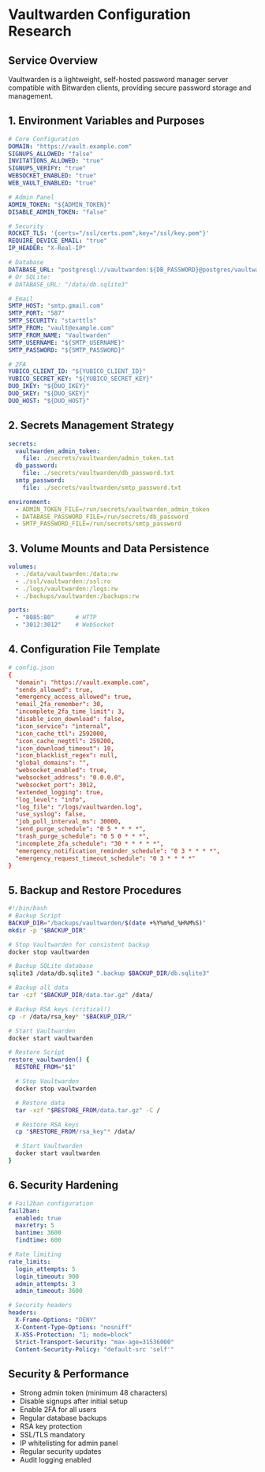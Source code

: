 # Vaultwarden Configuration Research

## Service Overview
Vaultwarden is a lightweight, self-hosted password manager server compatible with Bitwarden clients, providing secure password storage and management.

## 1. Environment Variables and Purposes

```yaml
# Core Configuration
DOMAIN: "https://vault.example.com"
SIGNUPS_ALLOWED: "false"
INVITATIONS_ALLOWED: "true"
SIGNUPS_VERIFY: "true"
WEBSOCKET_ENABLED: "true"
WEB_VAULT_ENABLED: "true"

# Admin Panel
ADMIN_TOKEN: "${ADMIN_TOKEN}"
DISABLE_ADMIN_TOKEN: "false"

# Security
ROCKET_TLS: '{certs="/ssl/certs.pem",key="/ssl/key.pem"}'
REQUIRE_DEVICE_EMAIL: "true"
IP_HEADER: "X-Real-IP"

# Database
DATABASE_URL: "postgresql://vaultwarden:${DB_PASSWORD}@postgres/vaultwarden"
# Or SQLite:
# DATABASE_URL: "/data/db.sqlite3"

# Email
SMTP_HOST: "smtp.gmail.com"
SMTP_PORT: "587"
SMTP_SECURITY: "starttls"
SMTP_FROM: "vault@example.com"
SMTP_FROM_NAME: "Vaultwarden"
SMTP_USERNAME: "${SMTP_USERNAME}"
SMTP_PASSWORD: "${SMTP_PASSWORD}"

# 2FA
YUBICO_CLIENT_ID: "${YUBICO_CLIENT_ID}"
YUBICO_SECRET_KEY: "${YUBICO_SECRET_KEY}"
DUO_IKEY: "${DUO_IKEY}"
DUO_SKEY: "${DUO_SKEY}"
DUO_HOST: "${DUO_HOST}"
```

## 2. Secrets Management Strategy

```yaml
secrets:
  vaultwarden_admin_token:
    file: ./secrets/vaultwarden/admin_token.txt
  db_password:
    file: ./secrets/vaultwarden/db_password.txt
  smtp_password:
    file: ./secrets/vaultwarden/smtp_password.txt

environment:
  - ADMIN_TOKEN_FILE=/run/secrets/vaultwarden_admin_token
  - DATABASE_PASSWORD_FILE=/run/secrets/db_password
  - SMTP_PASSWORD_FILE=/run/secrets/smtp_password
```

## 3. Volume Mounts and Data Persistence

```yaml
volumes:
  - ./data/vaultwarden:/data:rw
  - ./ssl/vaultwarden:/ssl:ro
  - ./logs/vaultwarden:/logs:rw
  - ./backups/vaultwarden:/backups:rw

ports:
  - "8085:80"      # HTTP
  - "3012:3012"    # WebSocket
```

## 4. Configuration File Template

```toml
# config.json
{
  "domain": "https://vault.example.com",
  "sends_allowed": true,
  "emergency_access_allowed": true,
  "email_2fa_remember": 30,
  "incomplete_2fa_time_limit": 3,
  "disable_icon_download": false,
  "icon_service": "internal",
  "icon_cache_ttl": 2592000,
  "icon_cache_negttl": 259200,
  "icon_download_timeout": 10,
  "icon_blacklist_regex": null,
  "global_domains": "",
  "websocket_enabled": true,
  "websocket_address": "0.0.0.0",
  "websocket_port": 3012,
  "extended_logging": true,
  "log_level": "info",
  "log_file": "/logs/vaultwarden.log",
  "use_syslog": false,
  "job_poll_interval_ms": 30000,
  "send_purge_schedule": "0 5 * * * *",
  "trash_purge_schedule": "0 5 0 * * *",
  "incomplete_2fa_schedule": "30 * * * * *",
  "emergency_notification_reminder_schedule": "0 3 * * * *",
  "emergency_request_timeout_schedule": "0 3 * * * *"
}
```

## 5. Backup and Restore Procedures

```bash
#!/bin/bash
# Backup Script
BACKUP_DIR="/backups/vaultwarden/$(date +%Y%m%d_%H%M%S)"
mkdir -p "$BACKUP_DIR"

# Stop Vaultwarden for consistent backup
docker stop vaultwarden

# Backup SQLite database
sqlite3 /data/db.sqlite3 ".backup $BACKUP_DIR/db.sqlite3"

# Backup all data
tar -czf "$BACKUP_DIR/data.tar.gz" /data/

# Backup RSA keys (critical!)
cp -r /data/rsa_key* "$BACKUP_DIR/"

# Start Vaultwarden
docker start vaultwarden

# Restore Script
restore_vaultwarden() {
  RESTORE_FROM="$1"

  # Stop Vaultwarden
  docker stop vaultwarden

  # Restore data
  tar -xzf "$RESTORE_FROM/data.tar.gz" -C /

  # Restore RSA keys
  cp "$RESTORE_FROM/rsa_key"* /data/

  # Start Vaultwarden
  docker start vaultwarden
}
```

## 6. Security Hardening

```yaml
# Fail2ban configuration
fail2ban:
  enabled: true
  maxretry: 5
  bantime: 3600
  findtime: 600

# Rate limiting
rate_limits:
  login_attempts: 5
  login_timeout: 900
  admin_attempts: 3
  admin_timeout: 3600

# Security headers
headers:
  X-Frame-Options: "DENY"
  X-Content-Type-Options: "nosniff"
  X-XSS-Protection: "1; mode=block"
  Strict-Transport-Security: "max-age=31536000"
  Content-Security-Policy: "default-src 'self'"
```

## Security & Performance

- Strong admin token (minimum 48 characters)
- Disable signups after initial setup
- Enable 2FA for all users
- Regular database backups
- RSA key protection
- SSL/TLS mandatory
- IP whitelisting for admin panel
- Regular security updates
- Audit logging enabled